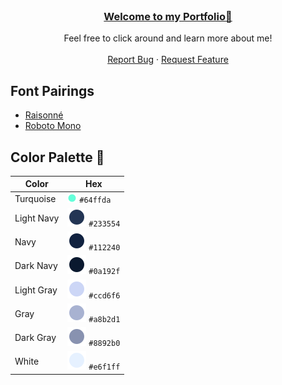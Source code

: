<br />
<div align="center">
  <h3 align="center"><a href="https://juliagrandury.github.io/">Welcome to my Portfolio👋</a></h3>
  <p align="center">
    Feel free to click around and learn more about me!
    <br />
    <br />
    <a href="https://github.com/JuliaGrandury/juliagrandury.github.io/issues">Report Bug</a>
    ·
    <a href="https://github.com/JuliaGrandury/juliagrandury.github.io/issues">Request Feature</a>
  </p>
</div>

## Font Pairings
- <a href="https://www.typewolf.com/raisonne">Raisonné</a>
- <a href="https://fonts.google.com/specimen/Roboto+Mono">Roboto Mono</a>

## Color Palette 🎨

| Color          | Hex                                                                |
| -------------- | ------------------------------------------------------------------ |
| Turquoise      | <img src="./assets/paletteicons/turquoise.png" width="15" height="15" /> `#64ffda` |
| Light Navy     | <img src="./assets/paletteicons/lightnavy.png"/> `#233554` |
| Navy           | <img src="./assets/paletteicons/navy.png"/> `#112240` |
| Dark Navy      | <img src="./assets/paletteicons/darknavy.png"/> `#0a192f` |
| Light Gray     | <img src="./assets/paletteicons/lightgray.png"/> `#ccd6f6` |
| Gray           | <img src="./assets/paletteicons/gray.png"/> `#a8b2d1` |
| Dark Gray      | <img src="./assets/paletteicons/darkgray.png"/> `#8892b0` |
| White          | <img src="./assets/paletteicons/white.png"/> `#e6f1ff` |

